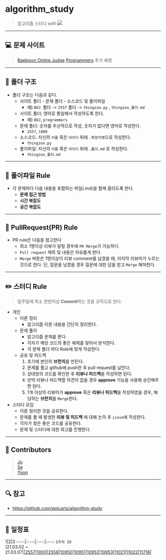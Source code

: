 # algorithm_study
> 알고리즘 스터디 with <img src="https://img.shields.io/badge/python%20-%2314354C.svg?&style=for-the-badge&logo=python&logoColor=white"/>&nbsp;&nbsp;&nbsp;

---------------------------------------

## :computer: 문제 사이트
> [Baekjoon Online Judge](https://www.acmicpc.net/)
> [Programmers](https://programmers.co.kr/learn/challenges)
> 추가 예정

---------------------------------------

## :open_file_folder: 폴더 구조
* 폴더 구조는 다음과 같다. 
    * 사이트 폴더 - 문제 폴더 - 소스코드 및 풀이파일
        * 예) ```BOJ ```폴더 -> ```2557``` 폴더 -> ```thingzoo.py``` , ```thingzoo_풀이.md```
    * 사이트 폴더: 영어로 통일해서 작성하도록 한다.
        * 예) ```BOJ```, ```programmers```
    * 문제 폴더: 숫자를 우선적으로 작성, 숫자가 없다면 영어로 작성한다.
        * ```2557```, ```1000```
    * 소스코드: 자신의 ```이름``` 혹은 ```아이디``` 뒤에 ```.확장자명```으로 작성한다.
        * ```thingzoo.py```
    * 풀이파일: 자신의 ```이름``` 혹은 ```아이디``` 뒤에 ```.풀이.md``` 로 작성한다.
        * ```thingzoo_풀이.md```

---------------------------------------

## :page_facing_up: 풀이파일 Rule
* 각 문제마다 다음 내용을 포함하는 파일(.md)을 함께 올리도록 한다.
    * **문제 접근 방법** 
    * **시간 복잡도**
    * **공간 복잡도**

---------------------------------------

## :speech_balloon: PullRequest(PR) Rule
* PR rule은 다음을 참고한다
    * 최소 1명이상 리뷰가 달릴 경우에 ```PR Merge```가 가능하다.
    * ```Pull request``` 제목 및 내용은 자유롭게 한다.
    * ```Merge``` 버튼은 1명이상이 리뷰 comment를 남겼을 때, 마지막 리뷰어가 누르는 것으로 한다. 단, 질문을 남겼을 경우 질문에 대한 답을 받고 ```Merge``` 해야한다.

---------------------------------------

## :pencil2: 스터디 Rule
> 일주일에 최소 한번이상 **Commit**하는 것을 규칙으로 한다.
* 개인
    * 이론 정리
        * 알고리즘 이론 내용을 간단히 정리한다.
    * 문제 풀이
        * 알고리즘 문제를 푼다.
        * 각자가 해당 코드의 좋은 예제를 찾아서 분석한다.
        * 각 문제 폴더 마다 Rule에 맞게 작성한다.
    * 공유 및 피드백
        1. 초기에 본인의 **브런치**를 만든다.
        2. 문제를 풀고 github에 push한 후 pull request를 날린다.
        3. 상대방의 코드를 확인한 후 **리뷰나 피드백**을 작성하면 된다.
        4. 만약 리뷰나 피드백할 의견이 없을 경우 **approve** 기능을 사용해 승인해주면 된다. 
        5. 1개 이상의 리뷰어가 **approve** 혹은 **리뷰나 피드백**을 작성하였을 경우, 해당하는 **브런치**를 ```Merge```한다.
* 스터디 모임
    * 이론 정리한 것을 공유한다.
    * 문제를 풀 때 발생한 **리뷰 및 피드백** 에 대해 논의 후 ```issue```에 작성한다.
    * 각자가 찾은 좋은 코드를 공유한다.
    * 문제 및 스터디에 대한 회고를 진행한다.

---------------------------------------

## :dancer: Contributors
> [Ju]()  
> [Se](https://github.com/meeeeju)  
> [Yoon](https://github.com/eomdayeon)

---------------------------------------

## :mag: 참고
* https://github.com/epicarts/algorithm-study

---------------------------------------

## :calendar: 일정표
1|2|3
:---:|:---:|:---:|:---:
```1주차 IO```<br>(21.03.02 ~ 21.03.07||[2557](https://www.acmicpc.net/problem/2557)|[1000](https://www.acmicpc.net/problem/1000)|[2558](https://www.acmicpc.net/problem/2558)|[10950](https://www.acmicpc.net/problem/10950)|[10951](https://www.acmicpc.net/problem/10951)|[10952](https://www.acmicpc.net/problem/10952)|[10953](https://www.acmicpc.net/problem/10953)|[11021](https://www.acmicpc.net/problem/11021)|[11022](https://www.acmicpc.net/problem/11022)|[11718](https://www.acmicpc.net/problem/11718)|
